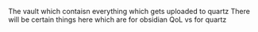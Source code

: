 The vault which contaisn everything which gets uploaded to quartz
There will be certain things here which are for obsidian QoL vs for quartz